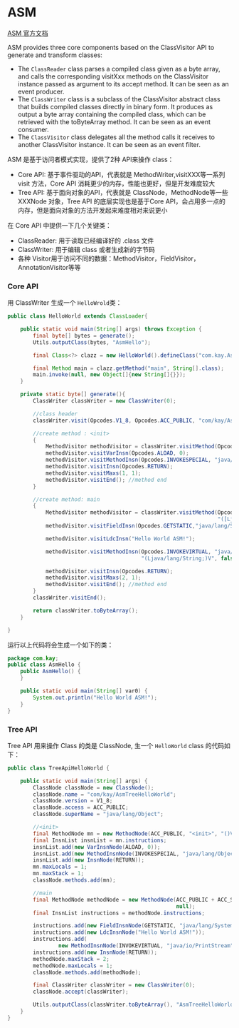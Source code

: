 # ASM 

[ASM 官方文档](https://asm.ow2.io/index.html)


ASM provides three core components based on the ClassVisitor API to generate and transform classes:
- The `ClassReader` class parses a compiled class given as a byte array,
and calls the corresponding visitXxx methods on the ClassVisitor
instance passed as argument to its accept method. It can be seen as an
event producer.
- The `ClassWriter` class is a subclass of the ClassVisitor abstract class
that builds compiled classes directly in binary form. It produces as
output a byte array containing the compiled class, which can be retrieved
with the toByteArray method. It can be seen as an event consumer.
- The `ClassVisitor` class delegates all the method calls it receives to
another ClassVisitor instance. It can be seen as an event filter.

ASM 是基于访问者模式实现，提供了2种 API来操作 class：
- Core API: 基于事件驱动的API，代表就是 MethodWriter,visitXXX等一系列 visit 方法，Core API 消耗更少的内存，性能也更好，但是开发难度较大
- Tree API: 基于面向对象的API，代表就是 ClassNode，MethodNode等一些 XXXNode 对象，Tree API 的底层实现也是基于Core API，会占用多一点的内存，但是面向对象的方法开发起来难度相对来说更小

在 Core API 中提供一下几个关键类：
- ClassReader: 用于读取已经编译好的 .class 文件
- ClassWriter: 用于编辑 class 或者生成新的字节码
- 各种 Visitor用于访问不同的数据：MethodVisitor，FieldVisitor，AnnotationVisitor等等

### Core API
用 ClassWriter 生成一个 `HelloWrold`类：
```java
public class HelloWorld extends ClassLoader{

    public static void main(String[] args) throws Exception {
        final byte[] bytes = generate();
        Utils.outputClass(bytes, "AsmHello");

        final Class<?> clazz = new HelloWorld().defineClass("com.kay.AsmHello", bytes, 0, bytes.length);

        final Method main = clazz.getMethod("main", String[].class);
        main.invoke(null, new Object[]{new String[]{}});
    }

    private static byte[] generate(){
        ClassWriter classWriter = new ClassWriter(0);

        //class header
        classWriter.visit(Opcodes.V1_8, Opcodes.ACC_PUBLIC, "com/kay/AsmHello", null, "java/lang/Object", null);

        //create method : <init>
        {
            MethodVisitor methodVisitor = classWriter.visitMethod(Opcodes.ACC_PUBLIC, "<init>", "()V", null, null);
            methodVisitor.visitVarInsn(Opcodes.ALOAD, 0);
            methodVisitor.visitMethodInsn(Opcodes.INVOKESPECIAL, "java/lang/Object", "<init>", "()V", false);
            methodVisitor.visitInsn(Opcodes.RETURN);
            methodVisitor.visitMaxs(1, 1);
            methodVisitor.visitEnd(); //method end
        }

        //create method: main
        {
            MethodVisitor methodVisitor = classWriter.visitMethod(Opcodes.ACC_PUBLIC | Opcodes.ACC_STATIC, "main",
                                                                  "([Ljava/lang/String;)V", null, null);
            methodVisitor.visitFieldInsn(Opcodes.GETSTATIC,"java/lang/System","out","Ljava/io/PrintStream;");

            methodVisitor.visitLdcInsn("Hello World ASM!");

            methodVisitor.visitMethodInsn(Opcodes.INVOKEVIRTUAL, "java/io/PrintStream", "println",
                                          "(Ljava/lang/String;)V", false);

            methodVisitor.visitInsn(Opcodes.RETURN);
            methodVisitor.visitMaxs(2, 1);
            methodVisitor.visitEnd(); //method end
        }
        classWriter.visitEnd();

        return classWriter.toByteArray();
    }

}
```
运行以上代码将会生成一个如下的类：
```java
package com.kay;
public class AsmHello {
    public AsmHello() {
    }

    public static void main(String[] var0) {
        System.out.println("Hello World ASM!");
    }
}
```

### Tree API
Tree API 用来操作 Class 的类是 ClassNode, 生一个 `HelloWorld` class 的代码如下：
```java
public class TreeApiHelloWorld {

    public static void main(String[] args) {
        ClassNode classNode = new ClassNode();
        classNode.name = "com/kay/AsmTreeHelloWorld";
        classNode.version = V1_8;
        classNode.access = ACC_PUBLIC;
        classNode.superName = "java/lang/Object";

        //<init>
        final MethodNode mn = new MethodNode(ACC_PUBLIC, "<init>", "()V", null, null);
        final InsnList insnList = mn.instructions;
        insnList.add(new VarInsnNode(ALOAD, 0));
        insnList.add(new MethodInsnNode(INVOKESPECIAL, "java/lang/Object", "<init>", "()V", false));
        insnList.add(new InsnNode(RETURN));
        mn.maxLocals = 1;
        mn.maxStack = 1;
        classNode.methods.add(mn);

        //main
        final MethodNode methodNode = new MethodNode(ACC_PUBLIC + ACC_STATIC, "main", "([Ljava/lang/String;)V", null,
                                                     null);
        final InsnList instructions = methodNode.instructions;

        instructions.add(new FieldInsnNode(GETSTATIC, "java/lang/System", "out", "Ljava/io/PrintStrem"));
        instructions.add(new LdcInsnNode("Hello World ASM!"));
        instructions.add(
                new MethodInsnNode(INVOKEVIRTUAL, "java/io/PrintStream", "println", "(Ljava/lang/String;)V", false));
        instructions.add(new InsnNode(RETURN));
        methodNode.maxStack = 2;
        methodNode.maxLocals = 1;
        classNode.methods.add(methodNode);

        final ClassWriter classWriter = new ClassWriter(0);
        classNode.accept(classWriter);

        Utils.outputClass(classWriter.toByteArray(), "AsmTreeHelloWorld");
    }
}
```